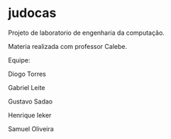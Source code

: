 # judocas

Projeto de laboratorio de engenharia da computação.

Materia realizada com professor Calebe.

Equipe:

Diogo Torres

Gabriel Leite

Gustavo Sadao

Henrique Ieker

Samuel Oliveira

